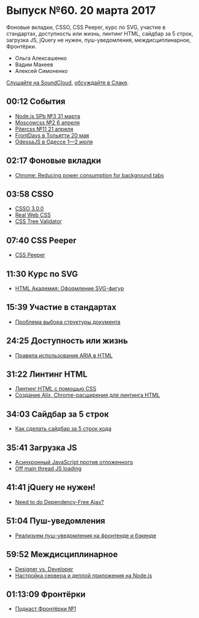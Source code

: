 # Выпуск №60. 20 марта 2017

Фоновые вкладки, CSSO, CSS Peeper, курс по SVG, участие в стандартах, доступность или жизнь, линтинг HTML, сайдбар за 5 строк, загрузка JS, jQuery не нужен, пуш-уведомления, междисциплинарное, Фронтёрки.

- Ольга Алексашенко
- Вадим Макеев
- Алексей Симоненко

[Слушайте на SoundCloud](https://soundcloud.com/web-standards/episode-60), [обсуждайте в Слаке](https://web-standards.slack.com/messages/podcast/).

## 00:12 События

- [Node.js SPb №3 31 марта](https://rossinno.timepad.ru/event/457207/)
- [Moscowcss №2 6 апреля](https://moscowcss.timepad.ru/event/457567/)
- [Pitercss №11 21 апреля](https://pitercss.timepad.ru/event/457274/)
- [FrontDays в Тольятти 20 мая](https://frontdays.ru/)
- [OdessaJS в Одессе 1—2 июля](http://odessajs.org/)

## 02:17 Фоновые вкладки

- [Chrome: Reducing power consumption for background tabs](https://blog.chromium.org/2017/03/reducing-power-consumption-for.html)

## 03:58 CSSO

- [CSSO 3.0.0](https://github.com/css/csso/releases/tag/v3.0.0)
- [Real Web CSS](https://github.com/csstree/real-web-css)
- [CSS Tree Validator](https://atom.io/packages/csstree-validator)

## 07:40 CSS Peeper

- [CSS Peeper](https://csspeeper.com/)

## 11:30 Курс по SVG

- [HTML Академия: Оформление SVG-фигур](https://htmlacademy.ru/courses/187)

## 15:39 Участие в стандартах

- [Проблема выбора структуры документа](http://css-live.ru/html5/problema-vybora-struktury-dokumenta.html)

## 24:25 Доступность или жизнь

- [Правила использования ARIA в HTML](https://habr.ru/p/323876/)

## 31:22 Линтинг HTML

- [Линтинг HTML с помощью CSS](http://front-end.su/linting-html-using-css)
- [Создание Alix, Chrome-расширения для линтинга HTML](http://front-end.su/making-alix-a-chrome-extension-for-linting-html)

## 34:03 Сайдбар за 5 строк

- [Как сделать сайдбар за 5 строк кода](https://habrahabr.ru/post/323934/)

## 35:41 Загрузка JS

- [Асинхронный JavaScript против отложенного](https://habr.ru/p/323790/)
- [Off main thread JS loading](https://twitter.com/samccone/status/840262345783881729)

## 41:41 jQuery не нужен!

- [Need to do Dependency-Free Ajax?](https://css-tricks.com/need-dependency-free-ajax/)

## 51:04 Пуш-уведомления

- [Реализуем пуш-уведомления на фронтенде и бэкенде](https://medium.com/p/9fea70221028)

## 59:52 Междисциплинарное

- [Designer vs. Developer](https://youtu.be/8T94qu8IWWk)
- [Настройка сервера и деплой приложения на Node.js](https://youtu.be/1OU5ngq-WyM?list=PLQlWzK5tU-gDyxC1JTpyC2avvJlt3hrIh)

## 01:13:09 Фронтёрки

- [Подкаст Фронтёрки №1](https://soundcloud.com/fronterki/ep-001)
